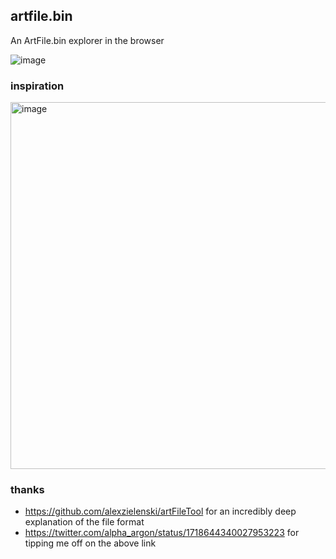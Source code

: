 ## artfile.bin

An ArtFile.bin explorer in the browser

![image](https://github.com/jdan/artfile-web/assets/287268/1bf3e3ea-4d68-4dc4-9443-6abf869b9125)

### inspiration

<img width="587" alt="image" src="https://github.com/jdan/artfile-web/assets/287268/40c9f8bc-f85c-40a1-af35-f9d579f6ff59">

### thanks

* https://github.com/alexzielenski/artFileTool for an incredibly deep explanation of the file format
* https://twitter.com/alpha_argon/status/1718644340027953223 for tipping me off on the above link
